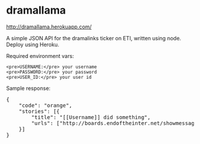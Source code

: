 # dramallama

http://dramallama.herokuapp.com/

A simple JSON API for the dramalinks ticker on ETI, written using node. Deploy using Heroku.

Required environment vars:

	<pre>USERNAME:</pre> your username
	<pre>PASSWORD:</pre> your password
	<pre>USER_ID:</pre> your user id

Sample response:

<pre>{
	"code": "orange",
	"stories": [{
		"title": "[[Username]] did something",
		"urls": ["http://boards.endoftheinter.net/showmessages.php?topic=sometopic"]
	}]
}</pre>
